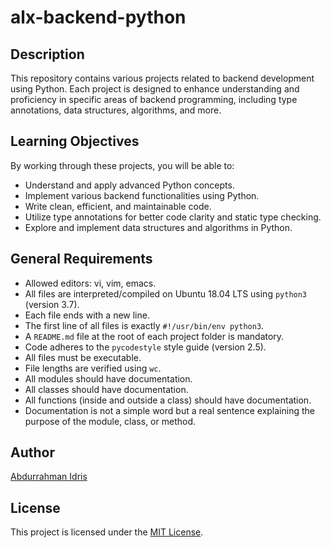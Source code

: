 # alx-backend-python

## Description

This repository contains various projects related to backend development using Python. Each project is designed to enhance understanding and proficiency in specific areas of backend programming, including type annotations, data structures, algorithms, and more.

## Learning Objectives

By working through these projects, you will be able to:

- Understand and apply advanced Python concepts.
- Implement various backend functionalities using Python.
- Write clean, efficient, and maintainable code.
- Utilize type annotations for better code clarity and static type checking.
- Explore and implement data structures and algorithms in Python.

## General Requirements

- Allowed editors: vi, vim, emacs.
- All files are interpreted/compiled on Ubuntu 18.04 LTS using `python3` (version 3.7).
- Each file ends with a new line.
- The first line of all files is exactly `#!/usr/bin/env python3`.
- A `README.md` file at the root of each project folder is mandatory.
- Code adheres to the `pycodestyle` style guide (version 2.5).
- All files must be executable.
- File lengths are verified using `wc`.
- All modules should have documentation.
- All classes should have documentation.
- All functions (inside and outside a class) should have documentation.
- Documentation is not a simple word but a real sentence explaining the purpose of the module, class, or method.


## Author

[Abdurrahman Idris](https://www.github.com/AbdurrahmanIdr)

## License

This project is licensed under the [MIT License](./LICENCE).

